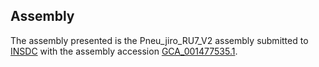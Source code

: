 

Assembly
--------

The assembly presented is the Pneu\_jiro\_RU7\_V2 assembly submitted to
[INSDC](http://www.insdc.org) with the assembly accession
[GCA\_001477535.1](http://www.ebi.ac.uk/ena/data/view/GCA_001477535.1).
